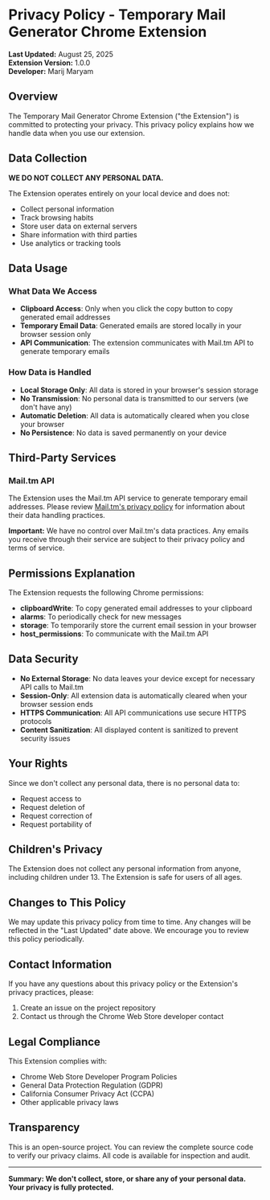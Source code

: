 # Privacy Policy - Temporary Mail Generator Chrome Extension

**Last Updated:** August 25, 2025  
**Extension Version:** 1.0.0  
**Developer:** Marij Maryam

## Overview

The Temporary Mail Generator Chrome Extension ("the Extension") is committed to protecting your privacy. This privacy policy explains how we handle data when you use our extension.

## Data Collection

**WE DO NOT COLLECT ANY PERSONAL DATA.**

The Extension operates entirely on your local device and does not:
- Collect personal information
- Track browsing habits
- Store user data on external servers
- Share information with third parties
- Use analytics or tracking tools

## Data Usage

### What Data We Access
- **Clipboard Access**: Only when you click the copy button to copy generated email addresses
- **Temporary Email Data**: Generated emails are stored locally in your browser session only
- **API Communication**: The extension communicates with Mail.tm API to generate temporary emails

### How Data is Handled
- **Local Storage Only**: All data is stored in your browser's session storage
- **No Transmission**: No personal data is transmitted to our servers (we don't have any)
- **Automatic Deletion**: All data is automatically cleared when you close your browser
- **No Persistence**: No data is saved permanently on your device

## Third-Party Services

### Mail.tm API
The Extension uses the Mail.tm API service to generate temporary email addresses. Please review [Mail.tm's privacy policy](https://mail.tm/privacy) for information about their data handling practices.

**Important:** We have no control over Mail.tm's data practices. Any emails you receive through their service are subject to their privacy policy and terms of service.

## Permissions Explanation

The Extension requests the following Chrome permissions:

- **clipboardWrite**: To copy generated email addresses to your clipboard
- **alarms**: To periodically check for new messages
- **storage**: To temporarily store the current email session in your browser
- **host_permissions**: To communicate with the Mail.tm API

## Data Security

- **No External Storage**: No data leaves your device except for necessary API calls to Mail.tm
- **Session-Only**: All extension data is automatically cleared when your browser session ends
- **HTTPS Communication**: All API communications use secure HTTPS protocols
- **Content Sanitization**: All displayed content is sanitized to prevent security issues

## Your Rights

Since we don't collect any personal data, there is no personal data to:
- Request access to
- Request deletion of
- Request correction of
- Request portability of

## Children's Privacy

The Extension does not collect any personal information from anyone, including children under 13. The Extension is safe for users of all ages.

## Changes to This Policy

We may update this privacy policy from time to time. Any changes will be reflected in the "Last Updated" date above. We encourage you to review this policy periodically.

## Contact Information

If you have any questions about this privacy policy or the Extension's privacy practices, please:

1. Create an issue on the project repository
2. Contact us through the Chrome Web Store developer contact

## Legal Compliance

This Extension complies with:
- Chrome Web Store Developer Program Policies
- General Data Protection Regulation (GDPR)
- California Consumer Privacy Act (CCPA)
- Other applicable privacy laws

## Transparency

This is an open-source project. You can review the complete source code to verify our privacy claims. All code is available for inspection and audit.

---

**Summary: We don't collect, store, or share any of your personal data. Your privacy is fully protected.**